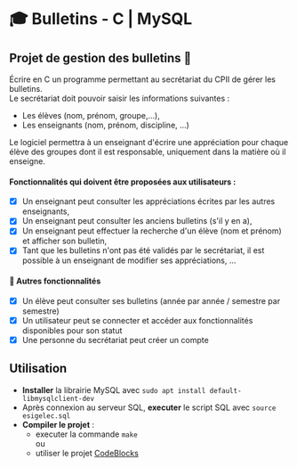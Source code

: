 # 🎓 Bulletins - C | MySQL

## Projet de gestion des bulletins 📜
 Écrire en C un programme permettant au secrétariat du CPII de gérer les
 bulletins.  
 Le secrétariat doit pouvoir saisir les informations suivantes :
 - Les élèves (nom, prénom, groupe,...),
 - Les enseignants (nom, prénom, discipline, ...)  

 Le logiciel permettra à un enseignant d'écrire une appréciation pour chaque
 élève des groupes dont il est responsable, uniquement dans la matière où il
 enseigne.   
 #### Fonctionnalités qui doivent être proposées aux utilisateurs :
 - [X] Un enseignant peut consulter les appréciations écrites par les autres enseignants,
 - [X] Un enseignant peut consulter les anciens bulletins (s'il y en a),
 - [X] Un enseignant peut effectuer la recherche d'un élève (nom et prénom)
 et afficher son bulletin,
 - [X] Tant que les bulletins n'ont pas été validés par le secrétariat, il est
 possible à un enseignant de modifier ses appréciations, ...

 #### 📝 Autres fonctionnalités 
 - [X] Un élève peut consulter ses bulletins (année par année / semestre par semestre)
 - [X] Un utilisateur peut se connecter et accéder aux fonctionnalités disponibles pour son statut
 - [X] Une personne du secrétariat peut créer un compte  
## Utilisation  
 * **Installer** la librairie MySQL avec `sudo apt install default-libmysqlclient-dev`
 * Après connexion au serveur SQL, **executer** le script SQL avec `source esigelec.sql`  
 * **Compiler le projet** : 
     * executer la commande `make`  
ou
     * utiliser le projet [CodeBlocks](https://www.codeblocks.org/)
